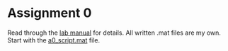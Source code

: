 # Assignment 0

Read through the [lab manual](CPS843_CP8307-A0.pdf) for details. All written .mat files are my own. Start with the [a0_script.mat](a0_script.mat) file.
